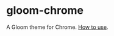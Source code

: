 # gloom-chrome
A Gloom theme for Chrome. [How to use](https://www.themebeta.com/chrome/theme/823410).

